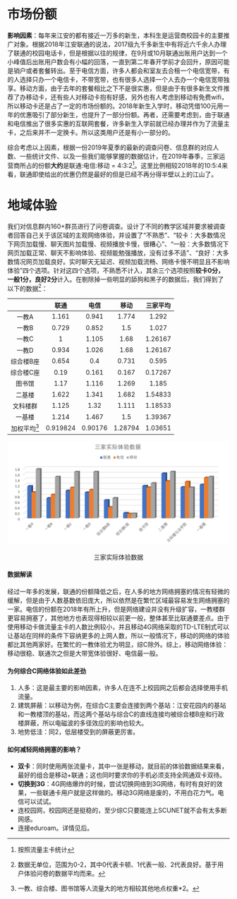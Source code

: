 # 市场份额

**影响因素**：每年来江安的都有接近一万多的新生，本科生是运营商校园卡的主要推广对象。根据2018年江安联通的说法，2017级九千多新生中有将近六千余人办理了联通的校园电话卡，但是根据以往的规律，在9月或10月联通出账用户达到一个小峰值后出账用户数会有小幅的回落，一直到第二年春开学前才会回升，原因可能是销户或者套餐转出。至于电信方面，许多人都会和室友去合租一个电信宽带，有的人选择只办一个电信卡，不带宽带，也有很多人选择一个人去办一个电信宽带独享。移动方面，由于去年的套餐相比之下不是很实惠，但是由于有很多新生文件推荐了办移动卡，还有些人对移动卡抱有好感，另外也有人考虑到移动有免费wifi，所以移动卡还是占了一定的市场份额的。2018年新生入学时，移动凭借100元用一年的优惠吸引了部分新生，也提升了一部分份额。再者，还需要考虑到，由于联通和电信推出了很多实惠的互联网套餐，许多新生入学前就已经办理并作为了流量主卡，之后来并不一定换卡。所以这类用户还是有小一部分的。

综合考虑以上因素，根据一份2019年夏季的最新的调查问卷、信息群的对应人数、一些统计文件、以及一些我们能够掌握的数据估计，在2019年春季，三家运营商所占的份额**大约**是联通:电信:移动 = 4:3:2[^1]。这里比例相较2018年的10:5:4来看，联通即使给出的优惠仍然是最好的但是已经不再分得半壁以上的江山了。

[^1]: 按照流量主卡统计

# 地域体验
我们对信息群内160+群员进行了问卷调查。设计了不同的教学区域并要求被调查者回答自己关于该区域的主观网络体验，并设置了“不熟悉”、“较卡：大多数情况下网页加载慢、聊天图片加载慢、视频播放卡慢，很糟心”、“一般：大多数情况下网页加载正常、聊天不影响体验、视频能勉强播放，没有过多不适”、“良好：大多数情况网页加载良好。实时聊天无延迟、视频加载流畅、网络卡慢不明显且不影响体验”四个选项。针对这四个选项，不熟悉不计入，其余三个选项按照**较卡0分，一般1分，良好2分**计入。在剔除掉一些明显的舔狗和黑子的数据后，我们得到了以下的数据[^2]：

[^2]: 数据无单位，范围为0-2，其中0代表卡顿、1代表一般、2代表良好。基于用户体验问卷的数据平均而来。

||联通|电信|移动|三家平均|
|:-:|:-:|:-:|:-:|:-:|
|一教A|1.161|0.941|1.774|1.292|
|一教B|0.729|0.852|1.5|1.027|
|一教C|1|1.105|1.68|1.26167|
|一教D|0.934|1.026|1.68|1.26167|
|综合楼B座|0.654|0.4|0.731|0.595|
|综合楼C座|0.19|0.161|0.167|0.17267|
|图书馆|1.17|1.116|1.269|1.185|
|二基楼|1.622|1.341|1.682|1.54833|
|文科楼群|1.125|1.32|1.111|1.18533|
|一基楼|1.214|1.467|1.5|1.39367|
|加权平均[^3]|0.919824|0.90176|1.28794|1.03651|

[^3]: 一教、综合楼、图书馆等人流量大的地方相较其他地点权重*2。

<div align="center">
  <img src="/assets/三家实际体验数据.jpg"/>
  <p>三家实际体验数据</p>
</div>

#### 数据解读
经过一年多的发展，联通的份额降低之后，在人多的地方网络拥塞的情况有轻微的缓解，但是由于人数基数依旧庞大，所以依然是在繁忙区域最容易发生网络拥塞的一家。电信的份额在2018年有所上升，但是网络建设并没有升级扩容，一教楼群更容易拥塞了，其他地方也表现得相较以前更一般，整体甚至比联通要差点。由于使用移动卡做流量主卡的人数比例较小，并且移动4G网络采取的TD-LTE制式可以让基站在同样的条件下容纳更多的上网人数，所以一般情况下，移动的网络的体验都比其他两家好。在繁忙的一教体验尤为明显，综C除外。综上，移动网络体验：移动很稳、联通次之但是大带宽体验很好、电信最一般。

#### 为何综合C网络体验如此差劲

1. 人多：这是最主要的影响因素，许多人在连不上校园网之后都会选择使用手机流量。
2. 建筑屏蔽：以移动为例，在综合C主要会连接到两个基站：江安花园内的基站和一教楼顶的基站，而这两个基站与综合C的直线连接均被综合楼B座和行政楼屏蔽，所以电磁波的多径效应的影响也较大。
3. 地势低洼：同2，低层楼受到的屏蔽更厉害。


#### 如何减轻网络拥塞的影响？
- **双卡**：同时使用两张流量卡，其中一张是移动，就目前的体验数据结果来看，最好的组合是移动+联通；这也同时要求你的手机必须支持全网通双卡双待。
- **切换到3G**：4G网络爆炸的时候，尝试切换网络到3G网络，有时有良好的效果，一些联通卡用户就是这样做的。移动3G网络是废的，不用白花力气。电信可以试试。
- 连校园网，校园网还是挺稳的，至少综C只要能连上SCUNET就不会有太多断网感。
- 连接eduroam。详情见后。
